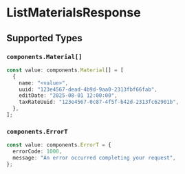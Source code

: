 # ListMaterialsResponse


## Supported Types

### `components.Material[]`

```typescript
const value: components.Material[] = [
  {
    name: "<value>",
    uuid: "123e4567-dead-4b9d-9aa0-2313fbf66fab",
    editDate: "2025-08-01 12:00:00",
    taxRateUuid: "123e4567-0c87-4f5f-b42d-2313fc62901b",
  },
];
```

### `components.ErrorT`

```typescript
const value: components.ErrorT = {
  errorCode: 1000,
  message: "An error occurred completing your request",
};
```

